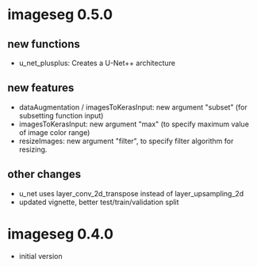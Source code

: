 # imageseg 0.5.0

## new functions
* u_net_plusplus: Creates a U-Net++ architecture

## new features
* dataAugmentation / imagesToKerasInput: new argument "subset" (for subsetting function input)
* imagesToKerasInput: new argument "max" (to specify maximum value of image color range)
* resizeImages: new argument "filter", to specify filter algorithm for resizing.

## other changes
* u_net uses layer_conv_2d_transpose instead of layer_upsampling_2d
* updated vignette, better test/train/validation split

# imageseg 0.4.0

* initial version
